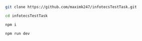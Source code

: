 ```bash
git clone https://github.com/maximk247/infotecsTestTask.git
```

```bash
cd infotecsTestTask
```

```bash
npm i
```

```bash
npm run dev
```